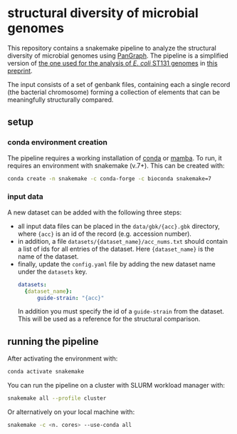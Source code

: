 # structural diversity of microbial genomes

This repository contains a snakemake pipeline to analyze the structural diversity of microbial genomes using [PanGraph](https://github.com/neherlab/pangraph).
The pipeline is a simplified version of [the one used for the analysis of _E. coli_ ST131 genomes](https://github.com/mmolari/ecoliST131-structural-evo) in [this preprint](https://www.biorxiv.org/content/10.1101/2024.07.08.602537v1).

The input consists of a set of genbank files, containing each a single record (the bacterial chromosome) forming a collection of elements that can be meaningfully structurally compared.

## setup

### conda environment creation

The pipeline requires a working installation of [conda](https://docs.conda.io/en/latest/) or [mamba](https://mamba.readthedocs.io/en/latest/#). To run, it requires an environment with snakemake (v.7+). This can be created with:

```sh
conda create -n snakemake -c conda-forge -c bioconda snakemake=7
```

### input data

A new dataset can be added with the following three steps:

- all input data files can be placed in the `data/gbk/{acc}.gbk` directory, where `{acc}` is an id of the record (e.g. accession number).
- in addition, a file `datasets/{dataset_name}/acc_nums.txt` should contain a list of ids for all entries of the dataset. Here `{dataset_name}` is the name of the dataset.
- finally, update the `config.yaml` file by adding the new dataset name under the `datasets` key.
  ```yaml
  datasets:
    {dataset_name}:
        guide-strain: "{acc}"
  ```
  In addition you must specify the id of a `guide-strain` from the dataset. This will be used as a reference for the structural comparison.


## running the pipeline

After activating the environment with:
```sh
conda activate snakemake
```

You can run the pipeline on a cluster with SLURM workload manager with:
```sh
snakemake all --profile cluster
```

Or alternatively on your local machine with:

```sh
snakemake -c <n. cores> --use-conda all
```